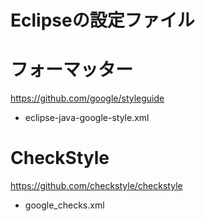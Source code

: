 # Eclipseの設定ファイル

# フォーマッター
https://github.com/google/styleguide
* eclipse-java-google-style.xml


# CheckStyle
https://github.com/checkstyle/checkstyle
* google_checks.xml
